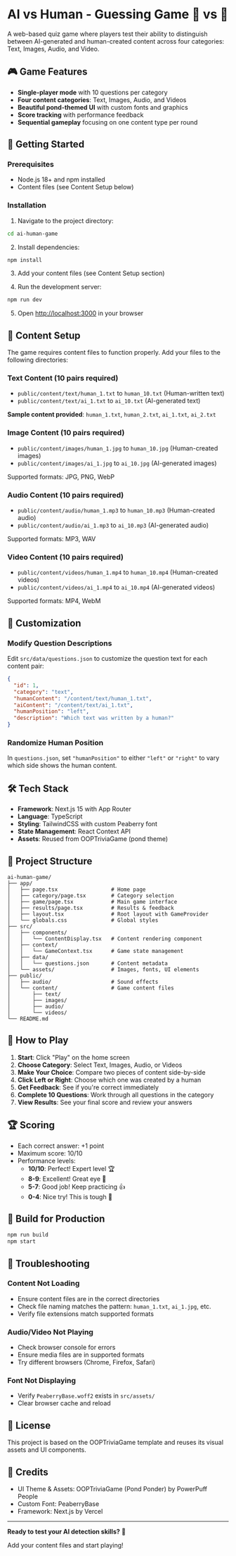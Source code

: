 # AI vs Human - Guessing Game 🤖 vs 👤

A web-based quiz game where players test their ability to distinguish between AI-generated and human-created content across four categories: Text, Images, Audio, and Video.

## 🎮 Game Features

- **Single-player mode** with 10 questions per category
- **Four content categories**: Text, Images, Audio, and Videos
- **Beautiful pond-themed UI** with custom fonts and graphics
- **Score tracking** with performance feedback
- **Sequential gameplay** focusing on one content type per round

## 🚀 Getting Started

### Prerequisites

- Node.js 18+ and npm installed
- Content files (see Content Setup below)

### Installation

1. Navigate to the project directory:
```bash
cd ai-human-game
```

2. Install dependencies:
```bash
npm install
```

3. Add your content files (see Content Setup section)

4. Run the development server:
```bash
npm run dev
```

5. Open [http://localhost:3000](http://localhost:3000) in your browser

## 📁 Content Setup

The game requires content files to function properly. Add your files to the following directories:

### Text Content (10 pairs required)
- `public/content/text/human_1.txt` to `human_10.txt` (Human-written text)
- `public/content/text/ai_1.txt` to `ai_10.txt` (AI-generated text)

**Sample content provided**: `human_1.txt`, `human_2.txt`, `ai_1.txt`, `ai_2.txt`

### Image Content (10 pairs required)
- `public/content/images/human_1.jpg` to `human_10.jpg` (Human-created images)
- `public/content/images/ai_1.jpg` to `ai_10.jpg` (AI-generated images)

Supported formats: JPG, PNG, WebP

### Audio Content (10 pairs required)
- `public/content/audio/human_1.mp3` to `human_10.mp3` (Human-created audio)
- `public/content/audio/ai_1.mp3` to `ai_10.mp3` (AI-generated audio)

Supported formats: MP3, WAV

### Video Content (10 pairs required)
- `public/content/videos/human_1.mp4` to `human_10.mp4` (Human-created videos)
- `public/content/videos/ai_1.mp4` to `ai_10.mp4` (AI-generated videos)

Supported formats: MP4, WebM

## 🎨 Customization

### Modify Question Descriptions

Edit `src/data/questions.json` to customize the question text for each content pair:

```json
{
  "id": 1,
  "category": "text",
  "humanContent": "/content/text/human_1.txt",
  "aiContent": "/content/text/ai_1.txt",
  "humanPosition": "left",
  "description": "Which text was written by a human?"
}
```

### Randomize Human Position

In `questions.json`, set `"humanPosition"` to either `"left"` or `"right"` to vary which side shows the human content.

## 🛠️ Tech Stack

- **Framework**: Next.js 15 with App Router
- **Language**: TypeScript
- **Styling**: TailwindCSS with custom Peaberry font
- **State Management**: React Context API
- **Assets**: Reused from OOPTriviaGame (pond theme)

## 📂 Project Structure

```
ai-human-game/
├── app/
│   ├── page.tsx                 # Home page
│   ├── category/page.tsx        # Category selection
│   ├── game/page.tsx            # Main game interface
│   ├── results/page.tsx         # Results & feedback
│   ├── layout.tsx               # Root layout with GameProvider
│   └── globals.css              # Global styles
├── src/
│   ├── components/
│   │   └── ContentDisplay.tsx   # Content rendering component
│   ├── context/
│   │   └── GameContext.tsx      # Game state management
│   ├── data/
│   │   └── questions.json       # Content metadata
│   └── assets/                  # Images, fonts, UI elements
├── public/
│   ├── audio/                   # Sound effects
│   └── content/                 # Game content files
│       ├── text/
│       ├── images/
│       ├── audio/
│       └── videos/
└── README.md
```

## 🎯 How to Play

1. **Start**: Click "Play" on the home screen
2. **Choose Category**: Select Text, Images, Audio, or Videos
3. **Make Your Choice**: Compare two pieces of content side-by-side
4. **Click Left or Right**: Choose which one was created by a human
5. **Get Feedback**: See if you're correct immediately
6. **Complete 10 Questions**: Work through all questions in the category
7. **View Results**: See your final score and review your answers

## 🏆 Scoring

- Each correct answer: +1 point
- Maximum score: 10/10
- Performance levels:
  - **10/10**: Perfect! Expert level 🏆
  - **8-9**: Excellent! Great eye 🌟
  - **5-7**: Good job! Keep practicing 👍
  - **0-4**: Nice try! This is tough 💪

## 📝 Build for Production

```bash
npm run build
npm start
```

## 🐛 Troubleshooting

### Content Not Loading

- Ensure content files are in the correct directories
- Check file naming matches the pattern: `human_1.txt`, `ai_1.jpg`, etc.
- Verify file extensions match supported formats

### Audio/Video Not Playing

- Check browser console for errors
- Ensure media files are in supported formats
- Try different browsers (Chrome, Firefox, Safari)

### Font Not Displaying

- Verify `PeaberryBase.woff2` exists in `src/assets/`
- Clear browser cache and reload

## 📄 License

This project is based on the OOPTriviaGame template and reuses its visual assets and UI components.

## 🙏 Credits

- UI Theme & Assets: OOPTriviaGame (Pond Ponder) by PowerPuff People
- Custom Font: PeaberryBase
- Framework: Next.js by Vercel

---

**Ready to test your AI detection skills?** 🚀

Add your content files and start playing!
